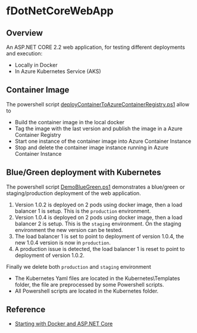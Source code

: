 # fDotNetCoreWebApp

## Overview
An ASP.NET CORE 2.2 web application, for testing different deployments and execution:
- Locally in Docker
- In Azure Kubernetes Service (AKS)

## Container Image
The powershell script [deployContainerToAzureContainerRegistry.ps1](./Scripts/deployContainerToAzureContainerRegistry.ps1) allow to
- Build the container image in the local docker
- Tag the image with the last version and publish the image in a Azure Container Registry
- Start one instance of the container image into Azure Container Instance
- Stop and delete the container image instance running in Azure Container Instance

## Blue/Green deployment with Kubernetes

The powershell script [DemoBlueGreen.ps1](./Kubernetes/DemoBlueGreen.ps1) demonstrates a blue/green or staging/production deployment of the web application.
1. Version 1.0.2 is deployed on 2 pods using docker image, then a load balancer 1 is setup. This is the `production` environment.
2. Version 1.0.4 is deployed on 2 pods using docker image, then a load balancer 2 is setup. This is the `staging` environment. On the staging environment the new version can be tested.
3. The load balancer 1 is set to point to deployment of version 1.0.4, the new 1.0.4 version is now in `production`.
4. A production issue is detected, the load balancer 1 is reset to point to deployment of version 1.0.2.

Finally we delete both `production` and `staging` environment

- The Kubernetes Yaml files are located in the Kubernetes\Templates folder, the file are preprocessed by some Powershell scripts.
- All Powershell scripts are located in the Kubernetes folder.

## Reference
- [Starting with Docker and ASP.NET Core](https://zubialevich.blogspot.com/2019/04/starting-with-docker-and-aspnet-core.html)
